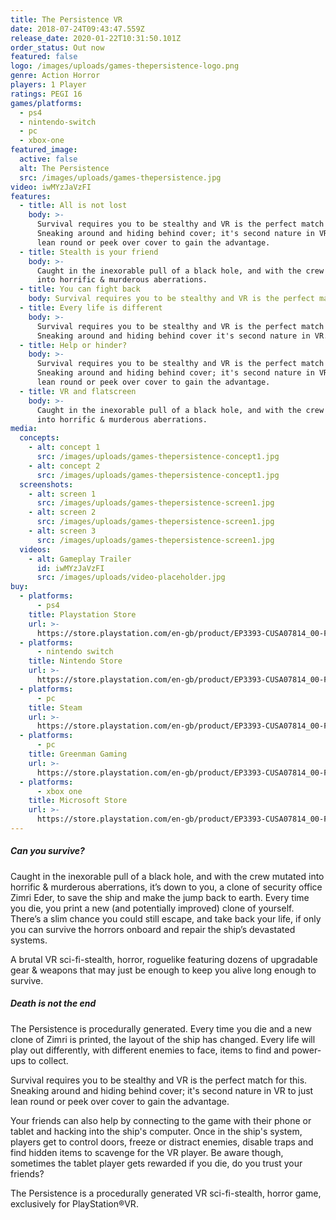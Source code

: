 ```yaml
---
title: The Persistence VR
date: 2018-07-24T09:43:47.559Z
release_date: 2020-01-22T10:31:50.101Z
order_status: Out now
featured: false
logo: /images/uploads/games-thepersistence-logo.png
genre: Action Horror
players: 1 Player
ratings: PEGI 16
games/platforms:
  - ps4
  - nintendo-switch
  - pc
  - xbox-one
featured_image:
  active: false
  alt: The Persistence
  src: /images/uploads/games-thepersistence.jpg
video: iwMYzJaVzFI
features:
  - title: All is not lost
    body: >-
      Survival requires you to be stealthy and VR is the perfect match for this.
      Sneaking around and hiding behind cover; it's second nature in VR to just
      lean round or peek over cover to gain the advantage.
  - title: Stealth is your friend
    body: >-
      Caught in the inexorable pull of a black hole, and with the crew mutated
      into horrific & murderous aberrations.
  - title: You can fight back
    body: Survival requires you to be stealthy and VR is the perfect match for this.
  - title: Every life is different
    body: >-
      Survival requires you to be stealthy and VR is the perfect match for this.
      Sneaking around and hiding behind cover it's second nature in VR.
  - title: Help or hinder?
    body: >-
      Survival requires you to be stealthy and VR is the perfect match for this.
      Sneaking around and hiding behind cover; it's second nature in VR to just
      lean round or peek over cover to gain the advantage.
  - title: VR and flatscreen
    body: >-
      Caught in the inexorable pull of a black hole, and with the crew mutated
      into horrific & murderous aberrations.
media:
  concepts:
    - alt: concept 1
      src: /images/uploads/games-thepersistence-concept1.jpg
    - alt: concept 2
      src: /images/uploads/games-thepersistence-concept1.jpg
  screenshots:
    - alt: screen 1
      src: /images/uploads/games-thepersistence-screen1.jpg
    - alt: screen 2
      src: /images/uploads/games-thepersistence-screen1.jpg
    - alt: screen 3
      src: /images/uploads/games-thepersistence-screen1.jpg
  videos:
    - alt: Gameplay Trailer
      id: iwMYzJaVzFI
      src: /images/uploads/video-placeholder.jpg
buy:
  - platforms:
      - ps4
    title: Playstation Store
    url: >-
      https://store.playstation.com/en-gb/product/EP3393-CUSA07814_00-FRONTIER25202048?smcid=pdc%3Agb-en%3Aweb-pdc-games-the-persistence-ps4%3Aleadproductinfo-buy-on-playstation-store%3Athe-persistence%3AEP3393-CUSA07814_00-FRONTIER25202048
  - platforms:
      - nintendo switch
    title: Nintendo Store
    url: >-
      https://store.playstation.com/en-gb/product/EP3393-CUSA07814_00-FRONTIER25202048?smcid=pdc%3Agb-en%3Aweb-pdc-games-the-persistence-ps4%3Aleadproductinfo-buy-on-playstation-store%3Athe-persistence%3AEP3393-CUSA07814_00-FRONTIER25202048
  - platforms:
      - pc
    title: Steam
    url: >-
      https://store.playstation.com/en-gb/product/EP3393-CUSA07814_00-FRONTIER25202048?smcid=pdc%3Agb-en%3Aweb-pdc-games-the-persistence-ps4%3Aleadproductinfo-buy-on-playstation-store%3Athe-persistence%3AEP3393-CUSA07814_00-FRONTIER25202048
  - platforms:
      - pc
    title: Greenman Gaming
    url: >-
      https://store.playstation.com/en-gb/product/EP3393-CUSA07814_00-FRONTIER25202048?smcid=pdc%3Agb-en%3Aweb-pdc-games-the-persistence-ps4%3Aleadproductinfo-buy-on-playstation-store%3Athe-persistence%3AEP3393-CUSA07814_00-FRONTIER25202048
  - platforms:
      - xbox one
    title: Microsoft Store
    url: >-
      https://store.playstation.com/en-gb/product/EP3393-CUSA07814_00-FRONTIER25202048?smcid=pdc%3Agb-en%3Aweb-pdc-games-the-persistence-ps4%3Aleadproductinfo-buy-on-playstation-store%3Athe-persistence%3AEP3393-CUSA07814_00-FRONTIER25202048
---
```

##### Can you survive?

Caught in the inexorable pull of a black hole, and with the crew mutated into horrific & murderous aberrations, it’s down to you, a clone of security office Zimri Eder, to save the ship and make the jump back to earth. Every time you die, you print a new (and potentially improved) clone of yourself. There’s a slim chance you could still escape, and take back your life, if only you can survive the horrors onboard and repair the ship’s devastated systems.

A brutal VR sci-fi-stealth, horror, roguelike featuring dozens of upgradable gear & weapons that may just be enough to keep you alive long enough to survive.



##### Death is not the end

The Persistence is procedurally generated. Every time you die and a new clone of Zimri is printed, the layout of the ship has changed. Every life will play out differently, with different enemies to face, items to find and power-ups to collect.

Survival requires you to be stealthy and VR is the perfect match for this. Sneaking around and hiding behind cover; it's second nature in VR to just lean round or peek over cover to gain the advantage.

Your friends can also help by connecting to the game with their phone or tablet and hacking into the ship's computer. Once in the ship's system, players get to control doors, freeze or distract enemies, disable traps and find hidden items to scavenge for the VR player. Be aware though, sometimes the tablet player gets rewarded if you die, do you trust your friends?

The Persistence is a procedurally generated VR sci-fi-stealth, horror game, exclusively for PlayStation®VR.
